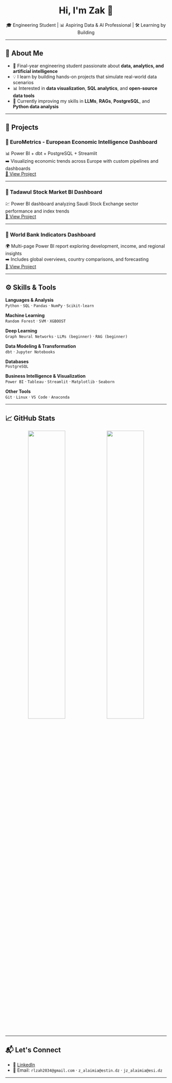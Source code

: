 <!-- GitHub Profile README - Zak -->

<h1 align="center">Hi, I'm Zak 👋</h1>

<p align="center">
🎓 Engineering Student | 📊 Aspiring Data & AI Professional | 🛠️ Learning by Building
</p>

---

## 📌 About Me

- 🧠 Final-year engineering student passionate about **data, analytics, and artificial intelligence**  
- 💡 I learn by building hands-on projects that simulate real-world data scenarios  
- 📊 Interested in **data visualization**, **SQL analytics**, and **open-source data tools**  
- 🌱 Currently improving my skills in **LLMs**, **RAGs**, **PostgreSQL**, and **Python data analysis**

---

## 💼 Projects

### 🔹 EuroMetrics - European Economic Intelligence Dashboard  
📊 Power BI + dbt + PostgreSQL + Streamlit  
➡️ Visualizing economic trends across Europe with custom pipelines and dashboards  
[🔗 View Project](https://github.com/Zak-Attack-1/eurometrics)

---

### 🔹 Tadawul Stock Market BI Dashboard  
💹 Power BI dashboard analyzing Saudi Stock Exchange sector performance and index trends  
[🔗 View Project](https://github.com/Zak-Attack-1/tadawul-bi-dashboard)

---

### 🔹 World Bank Indicators Dashboard  
🌍 Multi-page Power BI report exploring development, income, and regional insights  
➡️ Includes global overviews, country comparisons, and forecasting  
[🔗 View Project](https://github.com/Zak-Attack-1/world-bank-dashboard)

---

## ⚙️ Skills & Tools

**Languages & Analysis**  
`Python` · `SQL` · `Pandas` · `NumPy` · `Scikit-learn`  

**Machine Learning**  
`Random Forest` · `SVM` · `XGBOOST`  

**Deep Learning**  
`Graph Neural Networks` · `LLMs (beginner)` · `RAG (beginner)`  

**Data Modeling & Transformation**  
`dbt` · `Jupyter Notebooks`  

**Databases**  
`PostgreSQL`  

**Business Intelligence & Visualization**  
`Power BI` · `Tableau` · `Streamlit` · `Matplotlib` · `Seaborn`  

**Other Tools**  
`Git` · `Linux` · `VS Code` · `Anaconda`  

---

## 📈 GitHub Stats

<p align="center">
  <img src="https://github-readme-stats.vercel.app/api?username=Zak-Attack-1&show_icons=true&theme=tokyonight" width="48%"/>
  <img src="https://github-readme-stats.vercel.app/api/top-langs/?username=Zak-Attack-1&layout=compact&theme=tokyonight" width="48%"/>
</p>

---

## 📬 Let's Connect

- 💼 [LinkedIn](https://www.linkedin.com/in/zakaria-alaimia-274231156/)  
- 📧 Email: `rlzah2034@gmail.com` · `z_alaimia@estin.dz` · `jz_alaimia@esi.dz`

---
